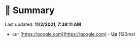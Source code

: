 # 📖 Summary
Last updated: **11/2/2021, 7:38:11 AM**

- `GET` [https://google.com](https://google.com) - **Up** (120ms)
